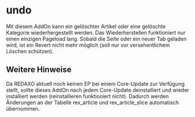 # undo
Mit diesem AddOn kann ein gelöschter Artikel oder eine gelöschte Kategorie wiederhergestellt werden. Das Wiederherstellen funktioniert nur einen einzigen Pageload lang. Sobald die Seite oder ein neuer Tab geladen wird, ist ein Revert nicht mehr möglich (soll nur vor versehentlichem Löschen schützen).

Weitere Hinweise
-----
Da REDAXO aktuell noch keinen EP bei einem Core-Update zur Verfügung stellt, sollte dieses AddOn nach jedem Core-Update deinstalliert und wieder installiert werden (reinstallieren funktioniert nicht). Dadurch werden Änderungen an der Tabelle rex_article und rex_article_slice automatisch übernommen.

